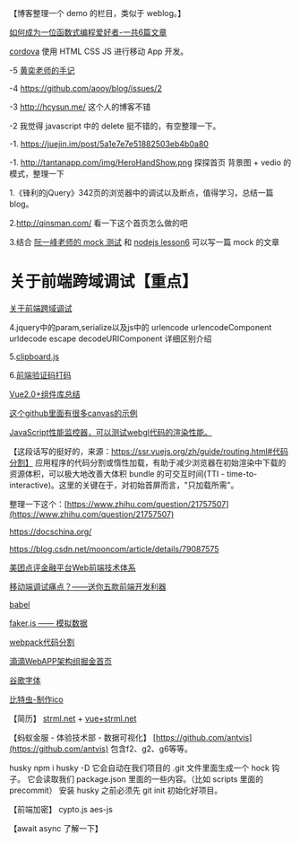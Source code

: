 【博客整理一个 demo 的栏目，类似于 weblog。】

[如何成为一位函数式编程爱好者-一共6篇文章](http://www.w3cplus.com/javascript/so-you-want-to-be-a-functional-programmer-part-2.html)

[cordova](http://cordova.axuer.com/#getstarted) 使用 HTML CSS JS 进行移动 App 开发。

-5 [黄奕老师的手记](http://www.imooc.com/t/3017249#Article)

-4 https://github.com/aooy/blog/issues/2

-3 http://hcysun.me/  这个人的博客不错

-2 我觉得 javascript 中的 delete 挺不错的，有空整理一下。

-1. https://juejin.im/post/5a1e7e7e51882503eb4b0a80

-1. http://tantanapp.com/img/HeroHandShow.png   探探首页 背景图 + vedio 的模式，整理一下

1.《锋利的jQuery》342页的浏览器中的调试以及断点，值得学习，总结一篇blog。

2.http://qinsman.com/   看一下这个首页怎么做的吧

3.结合 [阮一峰老师的 mock 测试](http://www.ruanyifeng.com/blog/2015/12/a-mocha-tutorial-of-examples.html) 和 [nodejs lesson6](https://github.com/alsotang/node-lessons/tree/master/lesson6) 可以写一篇 mock 的文章

# 关于前端跨域调试【重点】
[关于前端跨域调试](./note-front-proxy.md)

4.jquery中的param,serialize以及js中的 urlencode urlencodeComponent urldecode escape decodeURIComponent 详细区别介绍

5.[clipboard.js](https://clipboardjs.com/)

6.[前端验证码打码](https://www.vaptcha.com/)


[Vue2.0+组件库总结](https://www.jianshu.com/p/011d308d7dd7)

[这个github里面有很多canvas的示例](https://github.com/whxaxes)

[JavaScript性能监控器，可以测试webgl代码的渲染性能。](https://github.com/mrdoob/stats.js)

【这段话写的挺好的，来源：https://ssr.vuejs.org/zh/guide/routing.html#代码分割】
应用程序的代码分割或惰性加载，有助于减少浏览器在初始渲染中下载的资源体积，可以极大地改善大体积 bundle 的可交互时间(TTI - time-to-interactive)。这里的关键在于，对初始首屏而言，"只加载所需"。


整理一下这个：[https://www.zhihu.com/question/21757507](https://www.zhihu.com/question/21757507)

https://docschina.org/

https://blog.csdn.net/mooncom/article/details/79087575

[美团点评金融平台Web前端技术体系](https://mp.weixin.qq.com/s?__biz=MjM5NjQ5MTI5OA==&mid=2651747704&idx=2&sn=f2c216c1ca8f364827226f8742eb3a57&pass_ticket=5rFUhlfooXqwFZ%2FYP02DxG7peUY6C8ngQg8QAnbjKRyiC3tBraRU%2BRosmBerVAGz)

[移动端调试痛点？——送你五款前端开发利器](https://mp.weixin.qq.com/s?__biz=MzA5NzkwNDk3MQ==&mid=2650587925&idx=1&sn=d52232bcbb37a011635399e4096a136a&pass_ticket=5rFUhlfooXqwFZ%2FYP02DxG7peUY6C8ngQg8QAnbjKRyiC3tBraRU%2BRosmBerVAGz)

[babel](https://zhuanlan.zhihu.com/p/29058936)

[faker.js —— 模拟数据]()

[webpack代码分割](https://webpack.js.org/guides/code-splitting/)

[滴滴WebAPP架构组掘金首页](https://juejin.im/user/59dc483e6fb9a0450e7511b4)

[谷歌字体](http://www.googlefonts.cn/)

[比特虫-制作ico](http://www.bitbug.net/)

【简历】
[strml.net](https://blog.csdn.net/qq_20264891/article/details/79197651)
+
[vue+strml.net](https://github.com/ustbhuangyi/resume)

【蚂蚁金服 - 体验技术部 - 数据可视化】
[https://github.com/antvis](https://github.com/antvis)
包含f2、g2、g6等等。

husky
npm i husky -D
它会自动在我们项目的 .git 文件里面生成一个 hock 钩子。
它会读取我们 package.json 里面的一些内容。（比如 scripts 里面的 precommit）
安装 husky 之前必须先 git init 初始化好项目。

【前端加密】
cypto.js
aes-js

【await async 了解一下】


